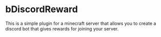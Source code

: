 # bDiscordReward
This is a simple plugin for a minecraft server that allows you to create a discord bot that gives rewards for joining your server.
